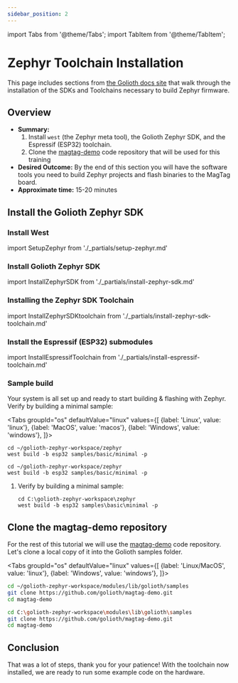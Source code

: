```yaml
---
sidebar_position: 2
---
```


import Tabs from '@theme/Tabs';
import TabItem from '@theme/TabItem';

# Zephyr Toolchain Installation

This page includes sections from [the Golioth docs site](https://docs.golioth.io/) that walk through the installation of the SDKs and Toolchains necessary to build Zephyr firmware.

## Overview

* **Summary:**
  1. Install `west` (the Zephyr meta tool), the Golioth Zephyr SDK, and the Espressif (ESP32) toolchain.
  2. Clone the [magtag-demo](https://github.com/golioth/magtag-demo) code repository that will be used for this training
* **Desired Outcome:** By the end of this section you will have the software tools you need to build Zephyr projects and flash binaries to the MagTag board.
* **Approximate time:** 15-20 minutes

## Install the Golioth Zephyr SDK

### Install West

import SetupZephyr from './_partials/setup-zephyr.md'

<SetupZephyr/>

### Install Golioth Zephyr SDK

import InstallZephyrSDK from './_partials/install-zephyr-sdk.md'

<InstallZephyrSDK/>

### Installing the Zephyr SDK Toolchain

import InstallZephyrSDKtoolchain from './_partials/install-zephyr-sdk-toolchain.md'

<InstallZephyrSDKtoolchain/>

### Install the Espressif (ESP32) submodules

import InstallEspressifToolchain from './_partials/install-espressif-toolchain.md'

<InstallEspressifToolchain />

### Sample build

Your system is all set up and ready to start building & flashing with Zephyr. Verify by building a minimal sample:

<Tabs
groupId="os"
defaultValue="linux"
values={[
{label: 'Linux', value: 'linux'},
{label: 'MacOS', value: 'macos'},
{label: 'Windows', value: 'windows'},
]}>

<TabItem value="linux">

```shell
cd ~/golioth-zephyr-workspace/zephyr
west build -b esp32 samples/basic/minimal -p
```

</TabItem>
<TabItem value="macos">

```shell
cd ~/golioth-zephyr-workspace/zephyr
west build -b esp32 samples/basic/minimal -p
```

</TabItem>
<TabItem value="windows">

1. Verify by building a minimal sample:

    ```shell
    cd C:\golioth-zephyr-workspace\zephyr
    west build -b esp32 samples\basic\minimal -p
    ```

</TabItem>
</Tabs>

## Clone the magtag-demo repository

For the rest of this tutorial we will use the [magtag-demo](https://github.com/golioth/magtag-demo) code repository. Let's clone a local copy of it into the Golioth samples folder.

<Tabs
groupId="os"
defaultValue="linux"
values={[
{label: 'Linux/MacOS', value: 'linux'},
{label: 'Windows', value: 'windows'},
]}>

<TabItem value="linux">

```bash
cd ~/golioth-zephyr-workspace/modules/lib/golioth/samples
git clone https://github.com/golioth/magtag-demo.git
cd magtag-demo
```

</TabItem>
<TabItem value="windows">

```bash
cd C:\golioth-zephyr-workspace\modules\lib\golioth\samples
git clone https://github.com/golioth/magtag-demo.git
cd magtag-demo
```

</TabItem>
</Tabs>

## Conclusion

That was a lot of steps, thank you for your patience! With the toolchain now installed, we are ready to run some example code on the hardware.
